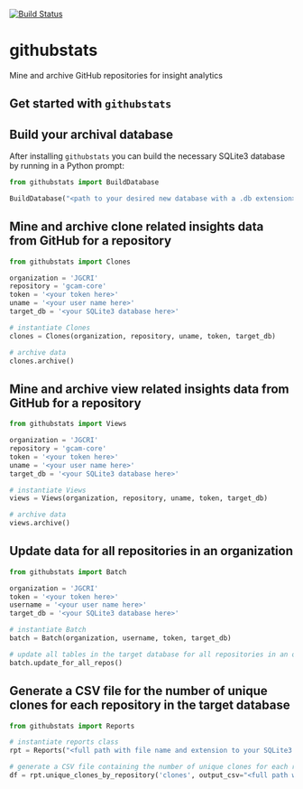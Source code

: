 [![Build Status](https://travis-ci.org/JGCRI/githubstats.svg?branch=master)](https://travis-ci.org/JGCRI/githubstats)

# githubstats
Mine and archive GitHub repositories for insight analytics

## Get started with `githubstats`

## Build your archival database
After installing `githubstats` you can build the necessary SQLite3 database by running in a Python prompt:

```python
from githubstats import BuildDatabase

BuildDatabase("<path to your desired new database with a .db extension>")
```

## Mine and archive clone related insights data from GitHub for a repository

```python
from githubstats import Clones

organization = 'JGCRI'
repository = 'gcam-core'
token = '<your token here>'
uname = '<your user name here>'
target_db = '<your SQLite3 database here>'

# instantiate Clones
clones = Clones(organization, repository, uname, token, target_db)

# archive data
clones.archive()
```

## Mine and archive view related insights data from GitHub for a repository

```python
from githubstats import Views

organization = 'JGCRI'
repository = 'gcam-core'
token = '<your token here>'
uname = '<your user name here>'
target_db = '<your SQLite3 database here>'

# instantiate Views
views = Views(organization, repository, uname, token, target_db)

# archive data
views.archive()
```

## Update data for all repositories in an organization

```python
from githubstats import Batch

organization = 'JGCRI'
token = '<your token here>'
username = '<your user name here>'
target_db = '<your SQLite3 database here>'

# instantiate Batch
batch = Batch(organization, username, token, target_db)

# update all tables in the target database for all repositories in an organization
batch.update_for_all_repos()
```

## Generate a CSV file for the number of unique clones for each repository in the target database

```python
from githubstats import Reports

# instantiate reports class
rpt = Reports("<full path with file name and extension to your SQLite3 database>")

# generate a CSV file containing the number of unique clones for each repository in the database
df = rpt.unique_clones_by_repository('clones', output_csv="<full path with file name and extension to your output CSV file>")
```
